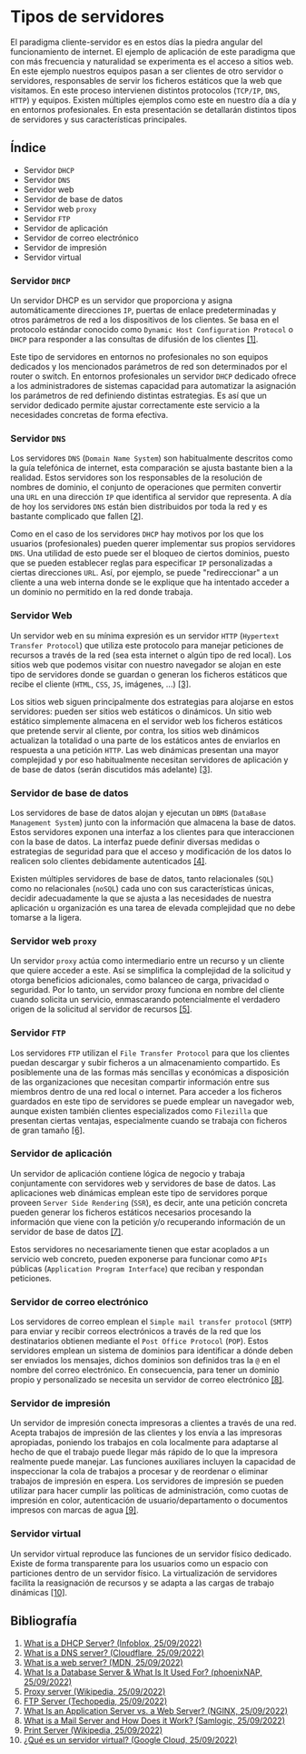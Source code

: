 # Tipos de servidores

El paradigma cliente-servidor es en estos días la piedra angular del funcionamiento de internet. El ejemplo de aplicación de este paradigma que con más frecuencia y naturalidad se experimenta es el acceso a sitios web. En este ejemplo nuestros equipos pasan a ser clientes de otro servidor o servidores, responsables de servir los ficheros estáticos que la web que visitamos. En este proceso intervienen distintos protocolos (`TCP/IP`, `DNS`, `HTTP`) y equipos. Existen múltiples ejemplos como este en nuestro día a día y en entornos profesionales. En esta presentación se detallarán distintos tipos de servidores y sus características principales.

## Índice

- Servidor `DHCP`
- Servidor `DNS`
- Servidor web
- Servidor de base de datos
- Servidor web `proxy`
- Servidor `FTP`
- Servidor de aplicación
- Servidor de correo electrónico
- Servidor de impresión
- Servidor virtual

### Servidor `DHCP`

Un servidor DHCP es un servidor que proporciona y asigna automáticamente direcciones `IP`, puertas de enlace predeterminadas y otros parámetros de red a los dispositivos de los clientes. Se basa en el protocolo estándar conocido como `Dynamic Host Configuration Protocol` o `DHCP` para responder a las consultas de difusión de los clientes [[1]](https://www.infoblox.com/glossary/dhcp-server/).

Este tipo de servidores en entornos no profesionales no son equipos dedicados y los mencionados parámetros de red son determinados por el router o switch. En entornos profesionales un servidor `DHCP` dedicado ofrece a los administradores de sistemas capacidad para automatizar la asignación los parámetros de red definiendo distintas estrategias. Es así que un servidor dedicado permite ajustar correctamente este servicio a la necesidades concretas de forma efectiva.

### Servidor `DNS`

Los servidores `DNS` (`Domain Name System`) son habitualmente descritos como la guía telefónica de internet, esta comparación se ajusta bastante bien a la realidad. Estos servidores son los responsables de la resolución de nombres de dominio, el conjunto de operaciones que permiten convertir una `URL` en una dirección `IP` que identifica al servidor que representa. A día de hoy los servidores `DNS` están bien distribuidos por toda la red y es bastante complicado que fallen [[2](https://www.cloudflare.com/learning/dns/what-is-a-dns-server/)].

Como en el caso de los servidores `DHCP` hay motivos por los que los usuarios (profesionales) pueden querer implementar sus propios servidores `DNS`. Una utilidad de esto puede ser el bloqueo de ciertos dominios, puesto que se pueden establecer reglas para especificar `IP` personalizadas a ciertas direcciones `URL`. Así, por ejemplo, se puede "redireccionar" a un cliente a una web interna donde se le explique que ha intentado acceder a un dominio no permitido en la red donde trabaja.

### Servidor Web

Un servidor web en su mínima expresión es un servidor `HTTP` (`Hypertext Transfer Protocol`) que utiliza este protocolo para manejar peticiones de recursos a través de la red (sea esta internet o algún tipo de red local). Los sitios web que podemos visitar con nuestro navegador se alojan en este tipo de servidores donde se guardan o generan los ficheros estáticos que recibe el cliente (`HTML`, `CSS`, `JS`, imágenes, ...) [[3]](https://developer.mozilla.org/en-US/docs/Learn/Common_questions/What_is_a_web_server).

Los sitios web siguen principalmente dos estrategias para alojarse en estos servidores: pueden ser sitios web estáticos o dinámicos. Un sitio web estático simplemente almacena en el servidor web los ficheros estáticos que pretende servir al cliente, por contra, los sitios web dinámicos actualizan la totalidad o una parte de los estáticos antes de enviarlos en respuesta a una petición `HTTP`. Las web dinámicas presentan una mayor complejidad y por eso habitualmente necesitan servidores de aplicación y de base de datos (serán discutidos más adelante) [[3]](https://developer.mozilla.org/en-US/docs/Learn/Common_questions/What_is_a_web_server).

### Servidor de base de datos

Los servidores de base de datos alojan y ejecutan un `DBMS` (`DataBase Management System`) junto con la información que almacena la base de datos. Estos servidores exponen una interfaz a los clientes para que interaccionen con la base de datos. La interfaz puede definir diversas medidas o estrategias de seguridad para que el acceso y modificación de los datos lo realicen solo clientes debidamente autenticados [[4]](https://phoenixnap.com/kb/what-is-a-database-server).

Existen múltiples servidores de base de datos, tanto relacionales (`SQL`) como no relacionales (`noSQL`) cada uno con sus características únicas, decidir adecuadamente la que se ajusta a las necesidades de nuestra aplicación u organización es una tarea de elevada complejidad que no debe tomarse a la ligera.

### Servidor web `proxy`

Un servidor `proxy` actúa como intermediario entre un recurso y un cliente que quiere acceder a este. Así se simplifica la complejidad de la solicitud y otorga beneficios adicionales, como balanceo de carga, privacidad o seguridad. Por lo tanto, un servidor proxy funciona en nombre del cliente cuando solicita un servicio, enmascarando potencialmente el verdadero origen de la solicitud al servidor de recursos [[5]](https://en.wikipedia.org/wiki/Proxy_server).

### Servidor `FTP`

Los servidores `FTP` utilizan el `File Transfer Protocol` para que los clientes puedan descargar y subir ficheros a un almacenamiento compartido. Es posiblemente una de las formas más sencillas y económicas a disposición de las organizaciones que necesitan compartir información entre sus miembros dentro de una red local o internet. Para acceder a los ficheros guardados en este tipo de servidores se puede emplear un navegador web, aunque existen también clientes especializados como `Filezilla` que presentan ciertas ventajas, especialmente cuando se trabaja con ficheros de gran tamaño [[6]](https://www.techopedia.com/definition/26108/ftp-server).

### Servidor de aplicación

Un servidor de aplicación contiene lógica de negocio y trabaja conjuntamente con servidores web y servidores de base de datos. Las aplicaciones web dinámicas emplean este tipo de servidores porque proveen `Server Side Rendering` (`SSR`), es decir, ante una petición concreta pueden generar los ficheros estáticos necesarios procesando la información que viene con la petición y/o recuperando información de un servidor de base de datos [[7]](https://www.nginx.com/resources/glossary/application-server-vs-web-server/).

Estos servidores no necesariamente tienen que estar acoplados a un servicio web concreto, pueden exponerse para funcionar como `APIs` públicas (`Application Program Interface`) que reciban y respondan peticiones.

### Servidor de correo electrónico

Los servidores de correo emplean el `Simple mail transfer protocol` (`SMTP`) para enviar y recibir correos electrónicos a través de la red que los destinatarios obtienen mediante el `Post Office Protocol` (`POP`). Estos servidores emplean un sistema de dominios para identificar a dónde deben ser enviados los mensajes, dichos dominios son definidos tras la `@` en el nombre del correo electrónico. En consecuencia, para tener un dominio propio y personalizado se necesita un servidor de correo electrónico [[8]](https://www.samlogic.net/articles/mail-server.htm).

### Servidor de impresión

Un servidor de impresión conecta impresoras a clientes a través de una red. Acepta trabajos de impresión de las clientes y los envía a las impresoras apropiadas, poniendo los trabajos en cola localmente para adaptarse al hecho de que el trabajo puede llegar más rápido de lo que la impresora realmente puede manejar. Las funciones auxiliares incluyen la capacidad de inspeccionar la cola de trabajos a procesar y de reordenar o eliminar trabajos de impresión en espera. Los servidores de impresión se pueden utilizar para hacer cumplir las políticas de administración, como cuotas de impresión en color, autenticación de usuario/departamento o documentos impresos con marcas de agua [[9]](https://en.wikipedia.org/wiki/Print_server).

### Servidor virtual

Un servidor virtual reproduce las funciones de un servidor físico dedicado. Existe de forma transparente para los usuarios como un espacio con particiones dentro de un servidor físico. La virtualización de servidores facilita la reasignación de recursos y se adapta a las cargas de trabajo dinámicas [[10]](https://cloud.google.com/learn/what-is-a-virtual-server). 

## Bibliografía

1. [What is a DHCP Server? (Infoblox, 25/09/2022)](https://www.infoblox.com/glossary/dhcp-server/)
2. [What is a DNS server? (Cloudflare, 25/09/2022)](https://www.cloudflare.com/learning/dns/what-is-a-dns-server/)
3. [What is a web server? (MDN, 25/09/2022)](https://developer.mozilla.org/en-US/docs/Learn/Common_questions/What_is_a_web_server)
4. [What Is a Database Server & What Is It Used For? (phoenixNAP, 25/09/2022)](https://phoenixnap.com/kb/what-is-a-database-server)
5. [Proxy server (Wikipedia, 25/09/2022)](https://en.wikipedia.org/wiki/Proxy_server)
6. [FTP Server (Techopedia, 25/09/2022)](https://www.techopedia.com/definition/26108/ftp-server)
7. [What Is an Application Server vs. a Web Server? (NGINX, 25/09/2022)](https://www.nginx.com/resources/glossary/application-server-vs-web-server/)
8. [What is a Mail Server and How Does it Work? (Samlogic, 25/09/2022)](https://www.samlogic.net/articles/mail-server.htm)
9. [Print Server (Wikipedia, 25/09/2022)](https://en.wikipedia.org/wiki/Print_server)
10. [¿Qué es un servidor virtual? (Google Cloud, 25/09/2022)](https://cloud.google.com/learn/what-is-a-virtual-server)
